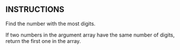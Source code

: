 ## INSTRUCTIONS

Find the number with the most digits.

If two numbers in the argument array have the same number of digits, return the first one in the array.